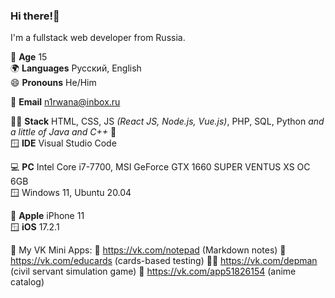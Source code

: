 ### Hi there!👋

I'm a fullstack web developer from Russia.

🔞 **Age** 15 <br/>
🌍 **Languages** Русский, English <br/>
😄 **Pronouns** He/Him <br/>

📨 **Email** n1rwana@inbox.ru

🧑‍💻 **Stack** HTML, CSS, JS _(React JS, Node.js, Vue.js)_, PHP, SQL, Python _and a little of Java and C++_ 🙂 <br/>
🪟 **IDE** Visual Studio Code

💻 **PC** Intel Core i7-7700, MSI GeForce GTX 1660 SUPER VENTUS XS OC 6GB <br/>
🪟 Windows 11, Ubuntu 20.04

📱 **Apple** iPhone 11<br/>
🪟 **iOS** 17.2.1

💙 My VK Mini Apps:
📝 https://vk.com/notepad (Markdown notes)
🎴 https://vk.com/educards (cards-based testing)
👨‍💼 https://vk.com/depman (civil servant simulation game)
💮 https://vk.com/app51826154 (anime catalog)
